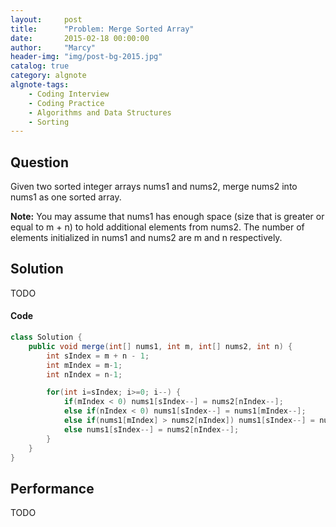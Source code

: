 ```yaml
---
layout:     post
title:      "Problem: Merge Sorted Array"
date:       2015-02-18 00:00:00
author:     "Marcy"
header-img: "img/post-bg-2015.jpg"
catalog: true
category: algnote
algnote-tags:
    - Coding Interview
    - Coding Practice
    - Algorithms and Data Structures
    - Sorting
---
```


## Question

Given two sorted integer arrays nums1 and nums2, merge nums2 into nums1 as one sorted array.

**Note:**
You may assume that nums1 has enough space (size that is greater or equal to m + n) to hold additional elements from nums2. The number of elements initialized in nums1 and nums2 are m and n respectively.

## Solution
TODO

#### Code
```java
class Solution {
    public void merge(int[] nums1, int m, int[] nums2, int n) {
        int sIndex = m + n - 1;
        int mIndex = m-1;
        int nIndex = n-1;

        for(int i=sIndex; i>=0; i--) {
            if(mIndex < 0) nums1[sIndex--] = nums2[nIndex--]; 
            else if(nIndex < 0) nums1[sIndex--] = nums1[mIndex--]; 
            else if(nums1[mIndex] > nums2[nIndex]) nums1[sIndex--] = nums1[mIndex--]; 
            else nums1[sIndex--] = nums2[nIndex--];  
        }
    }
}
```

## Performance
TODO